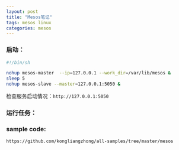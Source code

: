 ```yaml
---
layout: post
title: "Mesos笔记"
tags: mesos linux
categories: mesos
---
```


### 启动：

~~~bash
#!/bin/sh

nohup mesos-master  --ip=127.0.0.1 --work_dir=/var/lib/mesos &
sleep 5
nohup mesos-slave --master=127.0.0.1:5050 &
~~~
检查服务启动情况：`http://127.0.0.1:5050`   

### 运行任务：


### sample code:
`https://github.com/kongliangzhong/all-samples/tree/master/mesos`
